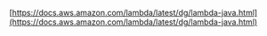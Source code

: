[https://docs.aws.amazon.com/lambda/latest/dg/lambda-java.html](https://docs.aws.amazon.com/lambda/latest/dg/lambda-java.html)
